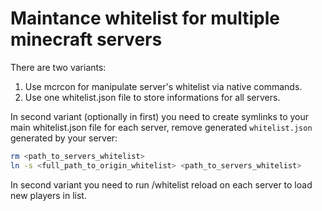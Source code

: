 # Maintance whitelist for multiple minecraft servers

There are two variants:

1. Use mcrcon for manipulate server's whitelist via native commands.
2. Use one whitelist.json file to store informations for all servers.

In second variant (optionally in first) you need to create symlinks to your main whitelist.json file for each server, remove generated `whitelist.json` generated by your server:

```bash
rm <path_to_servers_whitelist>
ln -s <full_path_to_origin_whitelist> <path_to_servers_whitelist>
```

In second variant you need to run /whitelist reload on each server to load new players in list.
